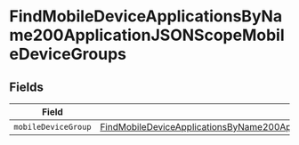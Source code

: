 # FindMobileDeviceApplicationsByName200ApplicationJSONScopeMobileDeviceGroups


## Fields

| Field                                                                                                                                                                                                                   | Type                                                                                                                                                                                                                    | Required                                                                                                                                                                                                                | Description                                                                                                                                                                                                             |
| ----------------------------------------------------------------------------------------------------------------------------------------------------------------------------------------------------------------------- | ----------------------------------------------------------------------------------------------------------------------------------------------------------------------------------------------------------------------- | ----------------------------------------------------------------------------------------------------------------------------------------------------------------------------------------------------------------------- | ----------------------------------------------------------------------------------------------------------------------------------------------------------------------------------------------------------------------- |
| `mobileDeviceGroup`                                                                                                                                                                                                     | [FindMobileDeviceApplicationsByName200ApplicationJSONScopeMobileDeviceGroupsMobileDeviceGroup](../../models/operations/findmobiledeviceapplicationsbyname200applicationjsonscopemobiledevicegroupsmobiledevicegroup.md) | :heavy_minus_sign:                                                                                                                                                                                                      | N/A                                                                                                                                                                                                                     |